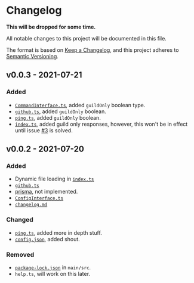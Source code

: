 # Changelog

**This will be dropped for some time.**

All notable changes to this project will be documented in this file.

The format is based on [Keep a Changelog](https://keepachangelog.com/en/1.0.0/),
and this project adheres to [Semantic Versioning](https://semver.org/spec/v2.0.0.html).

## v0.0.3 - 2021-07-21
### Added
- [`CommandInterface.ts`](https://github.com/rsource-open-source/rsource-records/blob/main/src/interfaces/CommandInterface.ts), added `guildOnly` boolean type.
- [`github.ts`](https://github.com/rsource-open-source/rsource-records/blob/main/src/commands/github.ts), added `guildOnly` boolean.
- [`ping.ts`](https://github.com/rsource-open-source/rsource-records/blob/main/src/commands/ping.ts), added `guildOnly` boolean.
- [`index.ts`](https://github.com/rsource-open-source/rsource-records/blob/main/src/index.ts), added guild only responses, however, this won't be in effect until issue [#3](https://github.com/rsource-open-source/rsource-records/issues/3) is solved.

## v0.0.2 - 2021-07-20
### Added
- Dynamic file loading in [`index.ts`](https://github.com/rsource-open-source/rsource-records/blob/main/src/index.ts)
- [`github.ts`](https://github.com/rsource-open-source/rsource-records/blob/main/src/commands/github.ts)
- [prisma](https://github.com/rsource-open-source/rsource-records/blob/main/package.json#L21), not implemented.
- [`ConfigInterface.ts`](https://github.com/rsource-open-source/rsource-records/blob/main/src/interfaces/CommandInterface.ts)
- [`changelog.md`](https://github.com/rsource-open-source/rsource-records/blob/main/changelog.md)

### Changed
- [`ping.ts`](https://github.com/rsource-open-source/rsource-records/blob/main/src/commands/ping.ts), added more in depth stuff.
- [`config.json`](https://github.com/rsource-open-source/rsource-records/blob/main/config.json), added shout.

### Removed 
- [`package-lock.json`](https://github.com/rsource-open-source/rsource-records/blob/main/src/package.json) in `main/src`.
- `help.ts`, will work on this later.
